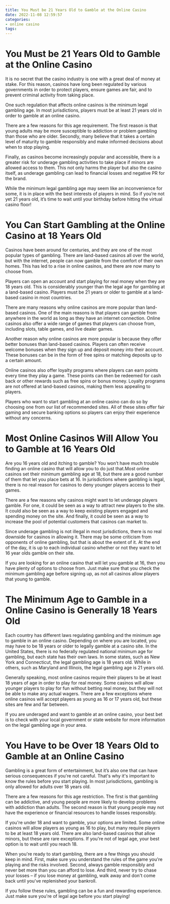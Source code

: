 ```yaml
---
title: You Must be 21 Years Old to Gamble at the Online Casino 
date: 2022-11-08 12:59:57
categories:
- online casino
tags:
---
```



#  You Must be 21 Years Old to Gamble at the Online Casino 

It is no secret that the casino industry is one with a great deal of money at stake. For this reason, casinos have long been regulated by various governments in order to protect players, ensure games are fair, and to prevent criminal activity from taking place. 

One such regulation that affects online casinos is the minimum legal gambling age. In most jurisdictions, players must be at least 21 years old in order to gamble at an online casino. 

There are a few reasons for this age requirement. The first reason is that young adults may be more susceptible to addiction or problem gambling than those who are older. Secondly, many believe that it takes a certain level of maturity to gamble responsibly and make informed decisions about when to stop playing. 

Finally, as casinos become increasingly popular and accessible, there is a greater risk for underage gambling activities to take place if minors are allowed access to them. This not only harms the player but also the casino itself, as underage gambling can lead to financial losses and negative PR for the brand. 

While the minimum legal gambling age may seem like an inconvenience for some, it is in place with the best interests of players in mind. So if you’re not yet 21 years old, it’s time to wait until your birthday before hitting the virtual casino floor!

#  You Can Start Gambling at the Online Casino at 18 Years Old 

Casinos have been around for centuries, and they are one of the most popular types of gambling. There are land-based casinos all over the world, but with the internet, people can now gamble from the comfort of their own homes. This has led to a rise in online casinos, and there are now many to choose from.

Players can open an account and start playing for real money when they are 18 years old. This is considerably younger than the legal age for gambling at a land-based casino. Players must be 21 years or older to gamble at a land-based casino in most countries.

There are many reasons why online casinos are more popular than land-based casinos. One of the main reasons is that players can gamble from anywhere in the world as long as they have an internet connection. Online casinos also offer a wide range of games that players can choose from, including slots, table games, and live dealer games.

Another reason why online casinos are more popular is because they offer better bonuses than land-based casinos. Players can often receive welcome bonuses when they sign up and deposit money into their account. These bonuses can be in the form of free spins or matching deposits up to a certain amount.

Online casinos also offer loyalty programs where players can earn points every time they play a game. These points can then be redeemed for cash back or other rewards such as free spins or bonus money. Loyalty programs are not offered at land-based casinos, making them less appealing to players.

Players who want to start gambling at an online casino can do so by choosing one from our list of recommended sites. All of these sites offer fair gaming and secure banking options so players can enjoy their experience without any concerns.

#  Most Online Casinos Will Allow You to Gamble at 16 Years Old 

Are you 16 years old and itching to gamble? You won’t have much trouble finding an online casino that will allow you to do just that.Most online casinos set their minimum gambling age at 18, but there are a good number of them that let you place bets at 16. In jurisdictions where gambling is legal, there is no real reason for casinos to deny younger players access to their games.

There are a few reasons why casinos might want to let underage players gamble. For one, it could be seen as a way to attract new players to the site. It could also be seen as a way to keep existing players engaged and spending money on the site. And finally, it could be seen as a way to increase the pool of potential customers that casinos can market to.

Since underage gambling is not illegal in most jurisdictions, there is no real downside for casinos in allowing it. There may be some criticism from opponents of online gambling, but that is about the extent of it. At the end of the day, it is up to each individual casino whether or not they want to let 16 year olds gamble on their site.

If you are looking for an online casino that will let you gamble at 16, then you have plenty of options to choose from. Just make sure that you check the minimum gambling age before signing up, as not all casinos allow players that young to gamble.

#  The Minimum Age to Gamble in a Online Casino is Generally 18 Years Old 

Each country has different laws regulating gambling and the minimum age to gamble in an online casino. Depending on where you are located, you may have to be 18 years or older to legally gamble at a casino site. In the United States, there is no federally regulated national minimum age for gambling, but each state has their own laws. In some states, such as New York and Connecticut, the legal gambling age is 18 years old. While in others, such as Maryland and Illinois, the legal gambling age is 21 years old.

Generally speaking, most online casinos require their players to be at least 18 years of age in order to play for real money. Some casinos will allow younger players to play for fun without betting real money, but they will not be able to make any actual wagers. There are a few exceptions where online casinos will accept players as young as 16 or 17 years old, but these sites are few and far between.

If you are underaged and want to gamble at an online casino, your best bet is to check with your local government or state website for more information on the legal gambling age in your area.

#  You Have to be Over 18 Years Old to Gamble at an Online Casino

Gambling is a great form of entertainment, but it’s also one that can have serious consequences if you're not careful. That's why it's important to know the rules before you start playing. In most jurisdictions, gambling is only allowed for adults over 18 years old.

There are a few reasons for this age restriction. The first is that gambling can be addictive, and young people are more likely to develop problems with addiction than adults. The second reason is that young people may not have the experience or financial resources to handle losses responsibly.

If you're under 18 and want to gamble, your options are limited. Some online casinos will allow players as young as 16 to play, but many require players to be at least 18 years old. There are also land-based casinos that allow minors, but these are rare exceptions. If you're not of legal age, your best option is to wait until you reach 18.

When you're ready to start gambling, there are a few things you should keep in mind. First, make sure you understand the rules of the game you're playing and the risks involved. Second, always gamble responsibly and never bet more than you can afford to lose. And third, never try to chase your losses – if you lose money at gambling, walk away and don't come back until you've replenished your bankroll.

If you follow these rules, gambling can be a fun and rewarding experience. Just make sure you're of legal age before you start playing!